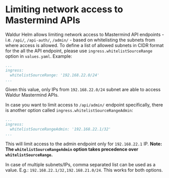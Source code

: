 <!-- EXTERNAL DOCUMENT
Source: https://code.opennodecloud.com/waldur/waldur-helm.git
Branch: master
Remote Path: docs//ip-whitelisting.md
Local Path: docs/admin-guide/deployment/helm/docs/
Last Sync: 2025-10-30T22:48:21.391967

WARNING: This file is automatically synchronized from the source repository.
DO NOT EDIT this file directly. Changes will be overwritten.
Edit the source at: https://code.opennodecloud.com/waldur/waldur-helm.git/-/tree/master/docs//ip-whitelisting.md
-->


# Limiting network access to Mastermind APIs

Waldur Helm allows limiting network access to Mastermind API endpoints - i.e. `/api/`, `/api-auth/`, `/admin/` - based on whitelisting the subnets from where access is allowed. To define a list of allowed subnets in CIDR format for the all the API endpoint, please use `ingress.whitelistSourceRange` option in `values.yaml`. Example:

```yaml
...
ingress:
  whitelistSourceRange: '192.168.22.0/24'
...
```

Given this value, only IPs from `192.168.22.0/24` subnet are able to access Waldur Mastermind APIs.

In case you want to limit access to `/api/admin/` endpoint specifically, there is another option called `ingress.whitelistSourceRangeAdmin`:

```yaml
...
ingress:
  whitelistSourceRangeAdmin: '192.168.22.1/32'
...
```

This will limit access to the admin endpoint only for `192.168.22.1` IP. **Note: The `whitelistSourceRangeAdmin` option takes precedence over `whitelistSourceRange`.**

In case of multiple subnets/IPs, comma separated list can be used as a value. E.g.: `192.168.22.1/32,192.168.21.0/24`. This works for both options.
